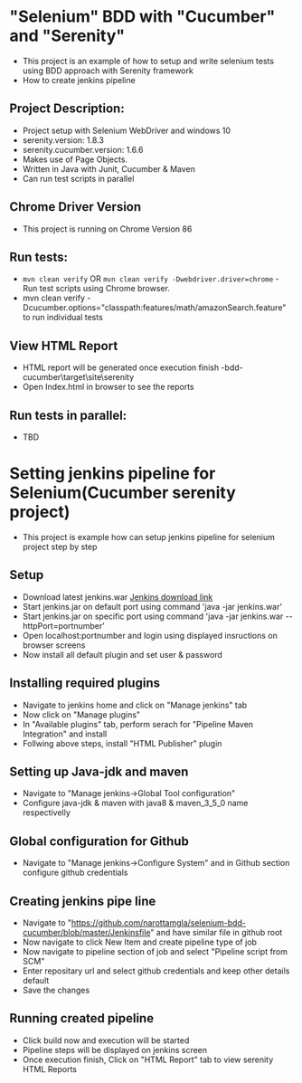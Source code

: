 # "Selenium" BDD with "Cucumber" and "Serenity"
* This project is an example of how to setup and write selenium tests using BDD approach with Serenity framework
* How to create jenkins pipeline

## Project Description:
* Project setup with Selenium WebDriver and windows 10
* serenity.version: 1.8.3
* serenity.cucumber.version: 1.6.6
* Makes use of Page Objects.
* Written in Java with Junit, Cucumber & Maven
* Can run test scripts in parallel

## Chrome Driver Version
* This project is running on Chrome Version 86

## Run tests:
* `mvn clean verify` OR `mvn clean verify -Dwebdriver.driver=chrome`  - Run test scripts using Chrome browser.
* mvn clean verify -Dcucumber.options="classpath:features/math/amazonSearch.feature"  to run individual tests

## View HTML Report
* HTML report will be generated once execution finish -bdd-cucumber\target\site\serenity
* Open Index.html in browser to see the reports

## Run tests in parallel:
* TBD
# Setting jenkins pipeline for Selenium(Cucumber serenity project)
* This project is example how can setup jenkins pipeline for selenium project step by step
## Setup
* Download latest jenkins.war [Jenkins download link](https://updates.jenkins-ci.org/download/war/)
* Start jenkins.jar on default port using command 'java -jar jenkins.war'
* Start jenkins.jar on specific port using command 'java -jar jenkins.war --httpPort=portnumber'
* Open localhost:portnumber and login using displayed insructions on browser screens
* Now install all default plugin and set user & password
## Installing required plugins
* Navigate to jenkins home and click on "Manage jenkins" tab
* Now click on "Manage plugins"
* In "Available plugins" tab, perform serach for "Pipeline Maven Integration" and install
* Follwing above steps, install "HTML Publisher" plugin
## Setting up Java-jdk and maven
* Navigate to "Manage jenkins->Global Tool configuration"
* Configure java-jdk & maven with java8 & maven_3_5_0 name respectivelly
## Global configuration for Github
* Navigate to "Manage jenkins->Configure System" and in Github section configure github credentials
## Creating jenkins pipe line
* Navigate to "https://github.com/narottamgla/selenium-bdd-cucumber/blob/master/Jenkinsfile" and have similar file in github root
* Now navigate to click New Item and create pipeline type of job
* Now navigate to pipeline section of job and select "Pipeline script from SCM"
* Enter repositary url and select github credentials and keep other details default
* Save the changes

## Running created pipeline
* Click build now and execution will be started
* Pipeline steps will be displayed on jenkins screen
* Once execution finish, Click on "HTML Report" tab to view serenity HTML Reports

